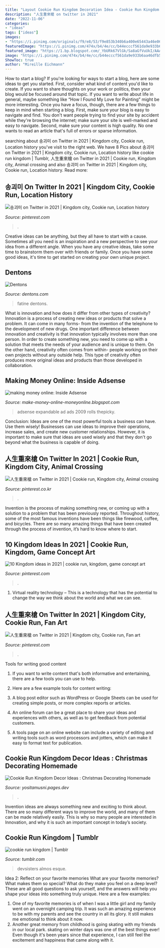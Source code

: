 ```yaml
---
title: "Layout Cookie Run Kingdom Decoration Idea - Cookie Run Kingdom Decor Ideas : Christmas Decorating Homemade"
description: "人生重來槍 on twitter in 2021"
date: "2022-11-06"
categories:
- "ideas"
tags: ["ideas"]
images:
- "https://i.pinimg.com/originals/f9/e8/53/f9e853b340b6a400e65443a46e061a38.jpg"
featuredImage: "https://i.pinimg.com/474x/b4/4e/cc/b44ecccf561da9e933b6aa46dfb582b3.jpg"
featured_image: "https://1.bp.blogspot.com/_YbURk67VlGk/Sa8aGfVuUkI/AAAAAAAAA2g/VzcXSmem4ts/s400/Expandable_Ad.PNG"
image: "https://i.pinimg.com/474x/b4/4e/cc/b44ecccf561da9e933b6aa46dfb582b3.jpg"
ShowToc: true
author: "Mireille Eichmann"
---
```



How to start a blog?
If you're looking for ways to start a blog, here are some ideas to get you started. First, consider what kind of content you'd like to create. If you want to share thoughts on your work or politics, then your blog would be focused around that topic. If you want to write about life in general, maybe something like “How I Found My Love for Painting” might be more interesting. Once you have a focus, though, there are a few things to keep in mind when starting a blog. First, make sure your blog is easy to navigate and find. You don't want people trying to find your site by accident while they're browsing the internet; make sure your site is well-marked and easy to navigate. Second, make sure your content is high quality. No one wants to read an article that's full of errors or sparse information.

	

		
searching about 송괴미 on Twitter in 2021 | Kingdom city, Cookie run, Location history you've visit to the right web. We have 8 Pics about 송괴미 on Twitter in 2021 | Kingdom city, Cookie run, Location history like cookie run kingdom | Tumblr, 人生重來槍 on Twitter in 2021 | Cookie run, Kingdom city, Animal crossing and also 송괴미 on Twitter in 2021 | Kingdom city, Cookie run, Location history. Read more:
		
    
## 송괴미 On Twitter In 2021 | Kingdom City, Cookie Run, Location History

<img loading=lazy src="https://i.pinimg.com/236x/c2/75/6e/c2756e419656aeb0cb6ad6cb0db52dab.jpg?nii=t" onerror="this.onerror=null;this.src='https://tse1.mm.bing.net/th?id=OIP.22YutZG8tBQTAtuMnIuq9wAAAA&amp;pid=15.1';" alt="송괴미 on Twitter in 2021 | Kingdom city, Cookie run, Location history">

_Source: pinterest.com_

>. 

	

Creative ideas can be anything, but they all have to start with a cause. Sometimes all you need is an inspiration and a new perspective to see your idea from a different angle. When you have any creative ideas, take some time to brainstorm them over with friends or family. Once you have some good ideas, it's time to get started on creating your own unique project.

    
## Dentons

<img loading=lazy src="https://www.dentons.com/en/-/media/images/website/person-images/e/ei-en/el-mechrafi_fatine.jpg" onerror="this.onerror=null;this.src='https://tse4.mm.bing.net/th?id=OIP.m-gF_6kchDj-pcnaTWMclgAAAA&amp;pid=15.1';" alt="Dentons">

_Source: dentons.com_

>fatine dentons. 

	

What is innovation and how does it differ from other types of creativity?
Innovation is a process of creating new ideas or products that solve a problem. It can come in many forms- from the invention of the telephone to the development of new drugs. 
One important difference between innovation and creativity is that innovation typically involves more than one person. In order to create something new, you need to come up with a solution that meets the needs of your audience and is unique to them. On the other hand, creativity often comes from within- people working on their own projects without any outside help. This type of creativity often produces more original ideas and products than those developed in collaboration.

    
## Making Money Online: Inside Adsense

<img loading=lazy src="https://1.bp.blogspot.com/_YbURk67VlGk/Sa8aGfVuUkI/AAAAAAAAA2g/VzcXSmem4ts/s400/Expandable_Ad.PNG" onerror="this.onerror=null;this.src='https://tse2.mm.bing.net/th?id=OIP.vLMl-yh21RyxVpLbbMeGgQAAAA&amp;pid=15.1';" alt="making money online: Inside Adsense">

_Source: make-money-online-moneyonline.blogspot.com_

>adsense expandable ad ads 2009 rolls thepicky. 

	

Conclusion: Ideas are one of the most powerful tools a business can have. Use them wisely!
Businesses can use ideas to improve their operations, increase sales, and create new customer relationships. However, it is important to make sure that ideas are used wisely and that they don't go beyond what the business is capable of doing.

    
## 人生重來槍 On Twitter In 2021 | Cookie Run, Kingdom City, Animal Crossing

<img loading=lazy src="https://i.pinimg.com/originals/f9/e8/53/f9e853b340b6a400e65443a46e061a38.jpg" onerror="this.onerror=null;this.src='https://tse1.mm.bing.net/th?id=OIP.qUBkU1f1JU0pgOaJJHWb9QHaEK&amp;pid=15.1';" alt="人生重來槍 on Twitter in 2021 | Cookie run, Kingdom city, Animal crossing">

_Source: pinterest.co.kr_

>. 

	

Invention is the process of making something new, or coming up with a solution to a problem that has been previously reported. Throughout history, some of the most famous inventions have been things like firewood, coffee, and bicycles. There are so many amazing things that have been created through the process of invention, it’s hard to know where to start.

    
## 10 Kingdom Ideas In 2021 | Cookie Run, Kingdom, Game Concept Art

<img loading=lazy src="https://i.pinimg.com/474x/b4/4e/cc/b44ecccf561da9e933b6aa46dfb582b3.jpg" onerror="this.onerror=null;this.src='https://tse2.mm.bing.net/th?id=OIP.kJ4HlhbxBrTIzs8ZzvrmNAAAAA&amp;pid=15.1';" alt="10 Kingdom ideas in 2021 | cookie run, kingdom, game concept art">

_Source: pinterest.com_

>. 

	

1. Virtual reality technology – This is a technology that has the potential to change the way we think about the world and what we can see.

    
## 人生重來槍 On Twitter In 2021 | Kingdom City, Cookie Run, Fan Art

<img loading=lazy src="https://i.pinimg.com/736x/9d/05/c7/9d05c77574bcfb45605e6a0a1e2fb28f.jpg" onerror="this.onerror=null;this.src='https://tse3.mm.bing.net/th?id=OIP.8nM6sQxouj1DKtQeu_k8tgHaEK&amp;pid=15.1';" alt="人生重來槍 on Twitter in 2021 | Kingdom city, Cookie run, Fan art">

_Source: pinterest.com_

>. 

	

Tools for writing good content
1. If you want to write content that's both informative and entertaining, there are a few tools you can use to help.
2. Here are a few example tools for content writing:

3. A blog post editor such as WordPress or Google Sheets can be used for creating simple posts, or more complex reports or articles.

4. An online forum can be a great place to share your ideas and experiences with others, as well as to get feedback from potential customers.

5. A tools page on an online website can include a variety of editing and writing tools such as word processors and jotters, which can make it easy to format text for publication.

    
## Cookie Run Kingdom Decor Ideas : Christmas Decorating Homemade

<img loading=lazy src="https://i.pinimg.com/736x/3f/fc/e3/3ffce3b5d7726773b1009399a402acac.jpg" onerror="this.onerror=null;this.src='https://tse4.mm.bing.net/th?id=OIP.LJLZb4rwcOewr4DuvlnvywHaD5&amp;pid=15.1';" alt="Cookie Run Kingdom Decor Ideas : Christmas Decorating Homemade">

_Source: yositamusni.pages.dev_

>. 

	

Invention ideas are always something new and exciting to think about. There are so many different ways to improve the world, and many of them can be made relatively easily. This is why so many people are interested in Innovation, and why it is such an important concept in today’s society.

    
## Cookie Run Kingdom | Tumblr

<img loading=lazy src="https://64.media.tumblr.com/b604186f6017b3c9adb50f73491f54b7/tumblr_pz4h97iENJ1y0mxa3o1_1280.jpg" onerror="this.onerror=null;this.src='https://tse4.mm.bing.net/th?id=OIP.Xo5BsaWSlCeDqP6i-8FpiAHaDt&amp;pid=15.1';" alt="cookie run kingdom | Tumblr">

_Source: tumblr.com_

>devsisters almos esque. 

	

Idea 2: Reflect on your favorite memories
What are your favorite memories? What makes them so special? What do they make you feel on a deep level? These are all good questions to ask yourself, and the answers will help you shape your ideas into something truly unique. Here are a few examples: 
1. One of my favorite memories is of when I was a little girl and my family went on an overnight camping trip. It was such an amazing experience to be with my parents and see the country in all its glory. It still makes me emotional to think about it now. 
2. Another great memory from childhood is going skating with my friends in our local park. skating on winter days was one of the best things ever! Even though it's been years since that experience, I can still feel the excitement and happiness that came along with it. 

